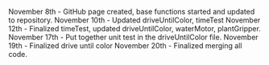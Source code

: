 November 8th - GitHub page created, base functions started and updated to repository.
November 10th - Updated driveUntilColor, timeTest
November 12th - Finalized timeTest, updated driveUntilColor, waterMotor, plantGripper.
November 17th - Put together unit test in the driveUntilColor file.
November 19th - Finalized drive until color
November 20th - Finalized merging all code.
